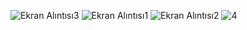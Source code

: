 ![Ekran Alıntısı3](https://github.com/user-attachments/assets/cb7ec44b-dd75-4365-98cf-8fba04e5c935)
![Ekran Alıntısı1](https://github.com/user-attachments/assets/231dcc6f-9793-4cda-bb03-526303dd62fe)
![Ekran Alıntısı2](https://github.com/user-attachments/assets/a6b226b9-5a82-4683-8f15-1fb94144ca10)
![4](https://github.com/user-attachments/assets/597b0a15-c918-4903-a1d3-c427929b3477)
